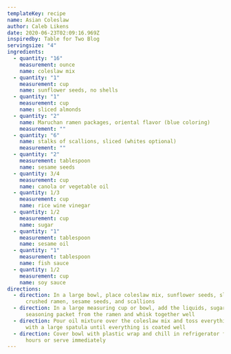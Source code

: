 ```yaml
---
templateKey: recipe
name: Asian Coleslaw
author: Caleb Likens
date: 2020-06-23T02:09:16.969Z
inspiredby: Table for Two Blog
servingsize: "4"
ingredients:
  - quantity: "16"
    measurement: ounce
    name: coleslaw mix
  - quantity: "1"
    measurement: cup
    name: sunflower seeds, no shells
  - quantity: "1"
    measurement: cup
    name: sliced almonds
  - quantity: "2"
    name: Maruchan ramen packages, oriental flavor (blue coloring)
    measurement: ""
  - quantity: "6"
    name: stalks of scallions, sliced (whites optional)
    measurement: ""
  - quantity: "2"
    measurement: tablespoon
    name: sesame seeds
  - quantity: 3/4
    measurement: cup
    name: canola or vegetable oil
  - quantity: 1/3
    measurement: cup
    name: rice wine vinegar
  - quantity: 1/2
    measurement: cup
    name: sugar
  - quantity: "1"
    measurement: tablespoon
    name: sesame oil
  - quantity: "1"
    measurement: tablespoon
    name: fish sauce
  - quantity: 1/2
    measurement: cup
    name: soy sauce
directions:
  - direction: In a large bowl, place coleslaw mix, sunflower seeds, sliced almonds,
      crushed ramen, sesame seeds, and scallions
  - direction: In a large measuring cup or bowl, add the liquids, sugar, and one
      seasoning packet from the ramen and whisk together well
  - direction: Pour oil mixture over the coleslaw mix and toss everything together
      with a large spatula until everything is coated well
  - direction: Cover bowl with plastic wrap and chill in refrigerator for at least 2
      hours or serve immediately
---
```

